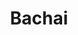 ---
title: "Bachai"
title_bn: "বাচাই গাং"
description: "Bachai gang starts from Kandigaon and ends at the Singhar khal."
---